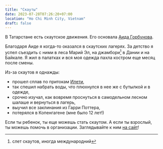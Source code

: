 ```yaml
---
title: "Скауты"
date: 2023-07-28T07:26:20+07:00
location: "Ho Chi Minh City, Vietnam"
draft: false
---
```


В Татарстане есть скаутское движения. Его основала [Аида Горбунова][aida].

Благодаря Аиде я когда-то оказался в скаутских лагерях. За детство я успел съездить с ними
в леса Марий Эл, на джамбори[^1] в Дании и на Байкале. Я жил в палатках и вся моя одежда
пахла костром еще месяц после смены.

<!--more-->

Из-за скаутов я однажды:
* прошел сплав по притокам [Илети][river],
* так спешил набрать воды, что плюхнулся в нее же с бутылкой и в одежде,
* срочно изучал, как вовремя проснуться в самодельном лесном шалаше и вернуться в лагерь,
* выучил все заклинания из Гарри Поттера,
* потерялся в Копенгагене (мне было 12 лет!)

Если ты ребенок, ты еще можешь стать скаутом. А если ты взрослый, ты можешь помочь в
организации. Заглядывайте к ним [на сайт][sc-tat]!

[^1]: слет скаутов, иногда международний

[aida]: https://vk.com/aidagorbunova
[river]: https://ru.wikipedia.org/wiki/Илеть
[sc-tat]: http://www.scout-tatarstan.ru/kak_stat/
